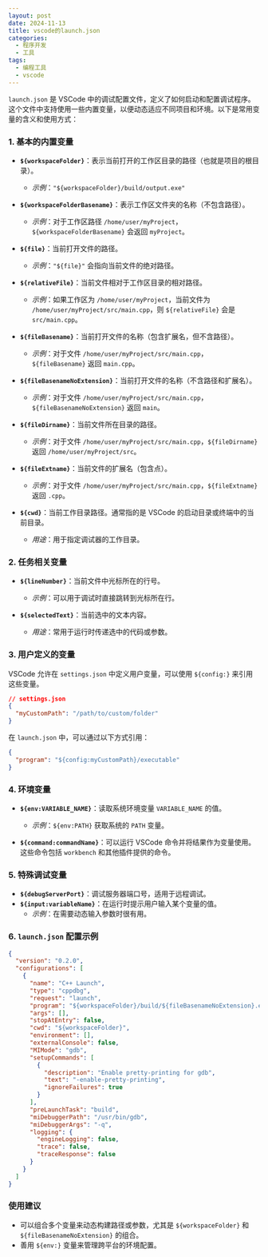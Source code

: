 ```yaml
---
layout: post
date: 2024-11-13
title: vscode的launch.json
categories:
  - 程序开发
  - 工具
tags:
  - 编程工具
  - vscode
---
```

`launch.json` 是 VSCode 中的调试配置文件，定义了如何启动和配置调试程序。这个文件中支持使用一些内置变量，以便动态适应不同项目和环境。以下是常用变量的含义和使用方式：

### 1. 基本的内置变量

- **`${workspaceFolder}`**：表示当前打开的工作区目录的路径（也就是项目的根目录）。
  - *示例*：`"${workspaceFolder}/build/output.exe"`

- **`${workspaceFolderBasename}`**：表示工作区文件夹的名称（不包含路径）。
  - *示例*：对于工作区路径 `/home/user/myProject`，`${workspaceFolderBasename}` 会返回 `myProject`。

- **`${file}`**：当前打开文件的路径。
  - *示例*：`"${file}"` 会指向当前文件的绝对路径。

- **`${relativeFile}`**：当前文件相对于工作区目录的相对路径。
  - *示例*：如果工作区为 `/home/user/myProject`，当前文件为 `/home/user/myProject/src/main.cpp`，则 `${relativeFile}` 会是 `src/main.cpp`。

- **`${fileBasename}`**：当前打开文件的名称（包含扩展名，但不含路径）。
  - *示例*：对于文件 `/home/user/myProject/src/main.cpp`，`${fileBasename}` 返回 `main.cpp`。

- **`${fileBasenameNoExtension}`**：当前打开文件的名称（不含路径和扩展名）。
  - *示例*：对于文件 `/home/user/myProject/src/main.cpp`，`${fileBasenameNoExtension}` 返回 `main`。

- **`${fileDirname}`**：当前文件所在目录的路径。
  - *示例*：对于文件 `/home/user/myProject/src/main.cpp`，`${fileDirname}` 返回 `/home/user/myProject/src`。

- **`${fileExtname}`**：当前文件的扩展名（包含点）。
  - *示例*：对于文件 `/home/user/myProject/src/main.cpp`，`${fileExtname}` 返回 `.cpp`。

- **`${cwd}`**：当前工作目录路径。通常指的是 VSCode 的启动目录或终端中的当前目录。
  - *用途*：用于指定调试器的工作目录。

### 2. 任务相关变量

- **`${lineNumber}`**：当前文件中光标所在的行号。
  - *示例*：可以用于调试时直接跳转到光标所在行。

- **`${selectedText}`**：当前选中的文本内容。
  - *用途*：常用于运行时传递选中的代码或参数。

### 3. 用户定义的变量

VSCode 允许在 `settings.json` 中定义用户变量，可以使用 `${config:}` 来引用这些变量。

```json
// settings.json
{
  "myCustomPath": "/path/to/custom/folder"
}
```

在 `launch.json` 中，可以通过以下方式引用：
```json
{
  "program": "${config:myCustomPath}/executable"
}
```

### 4. 环境变量

- **`${env:VARIABLE_NAME}`**：读取系统环境变量 `VARIABLE_NAME` 的值。
  - *示例*：`${env:PATH}` 获取系统的 `PATH` 变量。
  
- **`${command:commandName}`**：可以运行 VSCode 命令并将结果作为变量使用。这些命令包括 `workbench` 和其他插件提供的命令。

### 5. 特殊调试变量

- **`${debugServerPort}`**：调试服务器端口号，适用于远程调试。
- **`${input:variableName}`**：在运行时提示用户输入某个变量的值。
  - *示例*：在需要动态输入参数时很有用。

### 6. `launch.json` 配置示例

```json
{
  "version": "0.2.0",
  "configurations": [
    {
      "name": "C++ Launch",
      "type": "cppdbg",
      "request": "launch",
      "program": "${workspaceFolder}/build/${fileBasenameNoExtension}.exe",
      "args": [],
      "stopAtEntry": false,
      "cwd": "${workspaceFolder}",
      "environment": [],
      "externalConsole": false,
      "MIMode": "gdb",
      "setupCommands": [
        {
          "description": "Enable pretty-printing for gdb",
          "text": "-enable-pretty-printing",
          "ignoreFailures": true
        }
      ],
      "preLaunchTask": "build",
      "miDebuggerPath": "/usr/bin/gdb",
      "miDebuggerArgs": "-q",
      "logging": {
        "engineLogging": false,
        "trace": false,
        "traceResponse": false
      }
    }
  ]
}
```

### 使用建议
- 可以组合多个变量来动态构建路径或参数，尤其是 `${workspaceFolder}` 和 `${fileBasenameNoExtension}` 的组合。
- 善用 `${env:}` 变量来管理跨平台的环境配置。